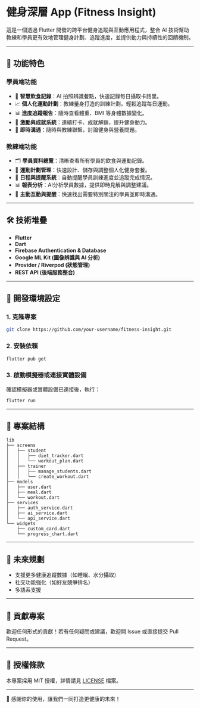 # 健身深層 App (Fitness Insight)

這是一個透過 Flutter 開發的跨平台健身追蹤與互動應用程式，整合 AI 技術幫助教練和學員更有效地管理健身計劃、追蹤進度，並提供動力與持續性的回饋機制。

---

## 🚀 功能特色

### 學員端功能

* 📸 **智慧飲食記錄**：AI 拍照辨識餐點，快速記錄每日攝取卡路里。
* 📈 **個人化運動計劃**：教練量身打造的訓練計劃，輕鬆追蹤每日運動。
* 📊 **進度追蹤報告**：隨時查看體重、BMI 等身體數據變化。
* 🥇 **激勵與成就系統**：連續打卡、成就解鎖，提升健身動力。
* 💬 **即時溝通**：隨時與教練聯繫，討論健身與營養問題。

### 教練端功能

* 🗂️ **學員資料總覽**：清晰查看所有學員的飲食與運動記錄。
* 📝 **運動計劃管理**：快速設計、儲存與調整個人化健身套餐。
* 📅 **日程與提醒系統**：自動提醒學員訓練進度並追蹤完成情況。
* 📊 **報表分析**：AI分析學員數據，提供即時見解與調整建議。
* 🔔 **主動互動與提醒**：快速找出需要特別關注的學員並即時溝通。

---

## 🛠️ 技術堆疊

* **Flutter**
* **Dart**
* **Firebase Authentication & Database**
* **Google ML Kit (圖像辨識與 AI 分析)**
* **Provider / Riverpod (狀態管理)**
* **REST API (後端服務整合)**

---

## 📲 開發環境設定

### 1. 克隆專案

```bash
git clone https://github.com/your-username/fitness-insight.git
```

### 2. 安裝依賴

```bash
flutter pub get
```

### 3. 啟動模擬器或連接實體設備

確認模擬器或實體設備已連接後，執行：

```bash
flutter run
```

---

## 📁 專案結構

```
lib
├── screens
│   ├── student
│   │   ├── diet_tracker.dart
│   │   └── workout_plan.dart
│   ├── trainer
│   │   ├── manage_students.dart
│   │   └── create_workout.dart
├── models
│   ├── user.dart
│   ├── meal.dart
│   └── workout.dart
├── services
│   ├── auth_service.dart
│   ├── ai_service.dart
│   └── api_service.dart
└── widgets
    ├── custom_card.dart
    └── progress_chart.dart
```

---

## 🎯 未來規劃

* 支援更多健康追蹤數據（如睡眠、水分攝取）
* 社交功能強化（如好友競爭排名）
* 多語系支援

---

## 📄 貢獻專案

歡迎任何形式的貢獻！若有任何疑問或建議，歡迎開 Issue 或直接提交 Pull Request。

---

## 📜 授權條款

本專案採用 MIT 授權，詳情請見 [LICENSE](LICENSE) 檔案。

---

🌟 感謝你的使用，讓我們一同打造更健康的未來！
